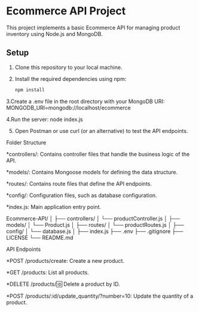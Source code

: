 
# Ecommerce API Project

This project implements a basic Ecommerce API for managing product inventory using Node.js and MongoDB.

## Setup

1. Clone this repository to your local machine.

2. Install the required dependencies using npm:

   ```bash
   npm install

3.Create a .env file in the root directory with your MongoDB URI:
MONGODB_URI=mongodb://localhost/ecommerce

4.Run the server:
node index.js

5. Open Postman or use curl (or an alternative) to test the API endpoints.


Folder Structure

*controllers/: Contains controller files that handle the business logic of the API.

*models/: Contains Mongoose models for defining the data structure.

*routes/: Contains route files that define the API endpoints.

*config/: Configuration files, such as database configuration.

*index.js: Main application entry point.


Ecommerce-API/
│
├── controllers/
│ └── productController.js
│
├── models/
│ └── Product.js
│
├── routes/
│ └── productRoutes.js
│
├── config/
│ └── database.js
│
├── index.js
├── .env
├── .gitignore
├── LICENSE
└── README.md





API Endpoints

*POST /products/create: Create a new product.

*GET /products: List all products.

*DELETE /products/:id: Delete a product by ID.

*POST /products/:id/update_quantity/?number=10: Update the quantity of a product.

